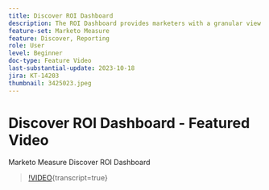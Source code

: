 ```yaml
---
title: Discover ROI Dashboard
description: The ROI Dashboard provides marketers with a granular view of returns on investment across channels, subchannels, and campaigns. It meticulously breaks down cost and revenue patterns, while also spotlighting metrics like cost-per-lead, deal, and opportunity, ensuring a comprehensive understanding of marketing attribution.
feature-set: Marketo Measure
feature: Discover, Reporting
role: User
level: Beginner
doc-type: Feature Video
last-substantial-update: 2023-10-18
jira: KT-14203
thumbnail: 3425023.jpeg
---
```


# Discover ROI Dashboard - Featured Video

Marketo Measure Discover ROI Dashboard

>[!VIDEO](https://video.tv.adobe.com/v/3425023/?learn=on){transcript=true}

